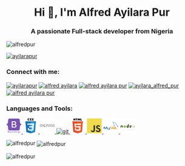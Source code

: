 <h1 align="center">Hi 👋, I'm Alfred Ayilara Pur</h1>
<h3 align="center">A passionate Full-stack developer from Nigeria</h3>

<p align="left"> <img src="https://komarev.com/ghpvc/?username=alfredpur&label=Profile%20views&color=0e75b6&style=flat" alt="alfredpur" /> </p>

<p align="left"> <a href="https://twitter.com/ayilarapur" target="blank"><img src="https://img.shields.io/twitter/follow/ayilarapur?logo=twitter&style=for-the-badge" alt="ayilarapur" /></a> </p>

<h3 align="left">Connect with me:</h3>
<p align="left">
<a href="https://twitter.com/ayilarapur" target="blank"><img align="center" src="https://raw.githubusercontent.com/rahuldkjain/github-profile-readme-generator/master/src/images/icons/Social/twitter.svg" alt="ayilarapur" height="30" width="40" /></a>
<a href="https://linkedin.com/in/alfred ayilara" target="blank"><img align="center" src="https://raw.githubusercontent.com/rahuldkjain/github-profile-readme-generator/master/src/images/icons/Social/linked-in-alt.svg" alt="alfred ayilara" height="30" width="40" /></a>
<a href="https://fb.com/alfred ayilara pur" target="blank"><img align="center" src="https://raw.githubusercontent.com/rahuldkjain/github-profile-readme-generator/master/src/images/icons/Social/facebook.svg" alt="alfred ayilara pur" height="30" width="40" /></a>
<a href="https://instagram.com/ayilara_alfred_pur" target="blank"><img align="center" src="https://raw.githubusercontent.com/rahuldkjain/github-profile-readme-generator/master/src/images/icons/Social/instagram.svg" alt="ayilara_alfred_pur" height="30" width="40" /></a>
<a href="https://www.youtube.com/c/alfred ayilara pur" target="blank"><img align="center" src="https://raw.githubusercontent.com/rahuldkjain/github-profile-readme-generator/master/src/images/icons/Social/youtube.svg" alt="alfred ayilara pur" height="30" width="40" /></a>
</p>

<h3 align="left">Languages and Tools:</h3>
<p align="left"> <a href="https://getbootstrap.com" target="_blank" rel="noreferrer"> <img src="https://raw.githubusercontent.com/devicons/devicon/master/icons/bootstrap/bootstrap-plain-wordmark.svg" alt="bootstrap" width="40" height="40"/> </a> <a href="https://www.w3schools.com/css/" target="_blank" rel="noreferrer"> <img src="https://raw.githubusercontent.com/devicons/devicon/master/icons/css3/css3-original-wordmark.svg" alt="css3" width="40" height="40"/> </a> <a href="https://expressjs.com" target="_blank" rel="noreferrer"> <img src="https://raw.githubusercontent.com/devicons/devicon/master/icons/express/express-original-wordmark.svg" alt="express" width="40" height="40"/> </a> <a href="https://git-scm.com/" target="_blank" rel="noreferrer"> <img src="https://www.vectorlogo.zone/logos/git-scm/git-scm-icon.svg" alt="git" width="40" height="40"/> </a> <a href="https://www.w3.org/html/" target="_blank" rel="noreferrer"> <img src="https://raw.githubusercontent.com/devicons/devicon/master/icons/html5/html5-original-wordmark.svg" alt="html5" width="40" height="40"/> </a> <a href="https://developer.mozilla.org/en-US/docs/Web/JavaScript" target="_blank" rel="noreferrer"> <img src="https://raw.githubusercontent.com/devicons/devicon/master/icons/javascript/javascript-original.svg" alt="javascript" width="40" height="40"/> </a> <a href="https://www.mysql.com/" target="_blank" rel="noreferrer"> <img src="https://raw.githubusercontent.com/devicons/devicon/master/icons/mysql/mysql-original-wordmark.svg" alt="mysql" width="40" height="40"/> </a> <a href="https://nodejs.org" target="_blank" rel="noreferrer"> <img src="https://raw.githubusercontent.com/devicons/devicon/master/icons/nodejs/nodejs-original-wordmark.svg" alt="nodejs" width="40" height="40"/> </a> </p>

<p><img align="left" src="https://github-readme-stats.vercel.app/api/top-langs?username=alfredpur&show_icons=true&locale=en&layout=compact" alt="alfredpur" /></p>

<p>&nbsp;<img align="center" src="https://github-readme-stats.vercel.app/api?username=alfredpur&show_icons=true&locale=en" alt="alfredpur" /></p>

<p><img align="center" src="https://github-readme-streak-stats.herokuapp.com/?user=alfredpur&" alt="alfredpur" /></p>
